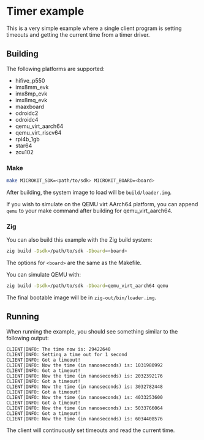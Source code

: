 <!--
    Copyright 2024, UNSW

    SPDX-License-Identifier: BSD-2-Clause
-->

# Timer example

This is a very simple example where a single client program is setting
timeouts and getting the current time from a timer driver.

## Building

The following platforms are supported:

* hifive_p550
* imx8mm_evk
* imx8mp_evk
* imx8mq_evk
* maaxboard
* odroidc2
* odroidc4
* qemu_virt_aarch64
* qemu_virt_riscv64
* rpi4b_1gb
* star64
* zcu102

### Make

```sh
make MICROKIT_SDK=<path/to/sdk> MICROKIT_BOARD=<board>
```

After building, the system image to load will be `build/loader.img`.

If you wish to simulate on the QEMU virt AArch64 platform, you can append `qemu` to your make command
after building for qemu_virt_aarch64.

### Zig

You can also build this example with the Zig build system:
```sh
zig build -Dsdk=/path/to/sdk -Dboard=<board>
```

The options for `<board>` are the same as the Makefile.

You can simulate QEMU with:
```sh
zig build -Dsdk=/path/to/sdk -Dboard=qemu_virt_aarch64 qemu
```

The final bootable image will be in `zig-out/bin/loader.img`.

## Running

When running the example, you should see something similar to the following
output:
```
CLIENT|INFO: The time now is: 29422640
CLIENT|INFO: Setting a time out for 1 second
CLIENT|INFO: Got a timeout!
CLIENT|INFO: Now the time (in nanoseconds) is: 1031980992
CLIENT|INFO: Got a timeout!
CLIENT|INFO: Now the time (in nanoseconds) is: 2032392176
CLIENT|INFO: Got a timeout!
CLIENT|INFO: Now the time (in nanoseconds) is: 3032782448
CLIENT|INFO: Got a timeout!
CLIENT|INFO: Now the time (in nanoseconds) is: 4033253600
CLIENT|INFO: Got a timeout!
CLIENT|INFO: Now the time (in nanoseconds) is: 5033766064
CLIENT|INFO: Got a timeout!
CLIENT|INFO: Now the time (in nanoseconds) is: 6034408576
```

The client will continuously set timeouts and read the current time.
